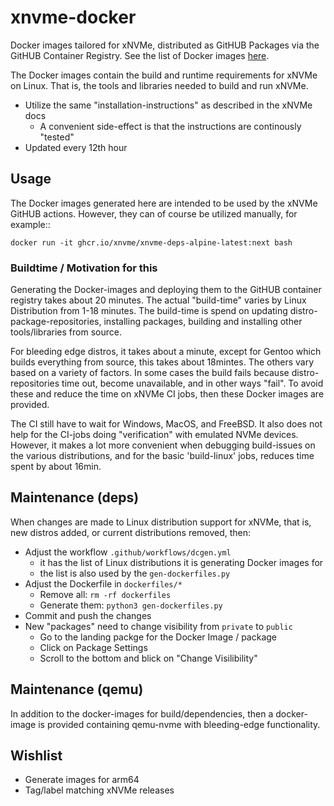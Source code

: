 # xnvme-docker

Docker images tailored for xNVMe, distributed as GitHUB Packages via the GitHUB Container Registry.
See the list of Docker images [here](https://github.com/orgs/xnvme/packages?repo_name=xnvme-docker).

The Docker images contain the build and runtime requirements for xNVMe on Linux. That is, the tools
and libraries needed to build and run xNVMe.

* Utilize the same "installation-instructions" as described in the xNVMe docs
  - A convenient side-effect is that the instructions are continously "tested"
* Updated every 12th hour

## Usage

The Docker images generated here are intended to be used by the xNVMe GitHUB actions. However, they
can of course be utilized manually, for example::

    docker run -it ghcr.io/xnvme/xnvme-deps-alpine-latest:next bash

### Buildtime / Motivation for this

Generating the Docker-images and deploying them to the GitHUB container registry takes about 20
minutes. The actual "build-time" varies by Linux Distribution from 1-18 minutes. The build-time is
spend on updating distro-package-repositories, installing packages, building and installing other
tools/libraries from source.

For bleeding edge distros, it takes about a minute, except for Gentoo which builds everything from
source, this takes about 18mintes. The others vary based on a variety of factors. In some cases the
build fails because distro-repositories time out, become unavailable, and in other ways "fail". To
avoid these and reduce the time on xNVMe CI jobs, then these Docker images are provided.

The CI still have to wait for Windows, MacOS, and FreeBSD. It also does not help for the CI-jobs
doing "verification" with emulated NVMe devices. However, it makes a lot more convenient when
debugging build-issues on the various distributions, and for the basic 'build-linux' jobs, reduces
time spent by about 16min.

## Maintenance (deps)

When changes are made to Linux distribution support for xNVMe, that is, new distros added, or
current distributions removed, then:

* Adjust the workflow ``.github/workflows/dcgen.yml``
  - it has the list of Linux distributions it is generating Docker images for
  - the list is also used by the ``gen-dockerfiles.py``
* Adjust the Dockerfile in ``dockerfiles/*``
  - Remove all: ``rm -rf dockerfiles``
  - Generate them: ``python3 gen-dockerfiles.py``
* Commit and push the changes
* New "packages" need to change visibility from ``private`` to ``public``
  - Go to the landing packge for the Docker Image / package
  - Click on Package Settings
  - Scroll to the bottom and blick on "Change Visilibility"

## Maintenance (qemu)

In addition to the docker-images for build/dependencies, then a docker-image is
provided containing qemu-nvme with bleeding-edge functionality.

## Wishlist

* Generate images for arm64
* Tag/label matching xNVMe releases
